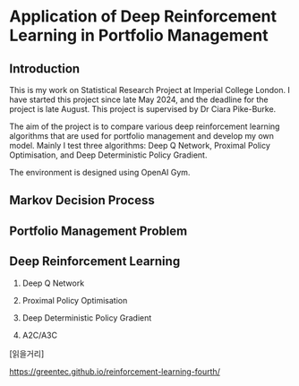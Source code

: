 # Application of Deep Reinforcement Learning in Portfolio Management

## Introduction

This is my work on Statistical Research Project at Imperial College London. 
I have started this project since late May 2024, and the deadline for the project is late August. 
This project is supervised by Dr Ciara Pike-Burke. 

The aim of the project is to compare various deep reinforcement learning algorithms that are used for portfolio management and develop my own model. 
Mainly I test three algorithms: Deep Q Network, Proximal Policy Optimisation, and Deep Deterministic Policy Gradient.

The environment is designed using OpenAI Gym. 

## Markov Decision Process

## Portfolio Management Problem

## Deep Reinforcement Learning

1. Deep Q Network

2. Proximal Policy Optimisation

3. Deep Deterministic Policy Gradient

4. A2C/A3C

\[읽을거리\]

https://greentec.github.io/reinforcement-learning-fourth/